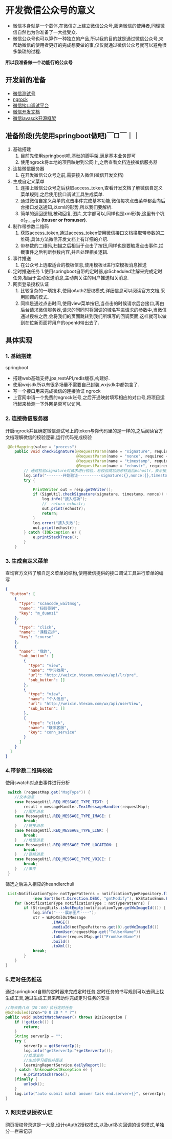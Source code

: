 # 开发微信公众号的意义
- 微信本身就是一个载体,在微信之上建立微信公众号,服务微信的使用者,同理微信自然也为你准备了一大批受众.
- 微信公众号也可以算作一种独立的产品,所以我的目的就是通过微信公众号,来帮助微信的使用者更好的完成想要做的事,仅仅就通过微信公众号就可以避免很多繁琐的过程.

**所以我准备做一个功能行的公众号**

## 开发前的准备
- [微信测试号](https://mp.weixin.qq.com/debug/cgi-bin/sandbox?t=sandbox/login)
- [ngrock](https://www.ngrok.cc/)
- [微信接口调试平台](https://mp.weixin.qq.com/debug/)
- [微信开发文档](https://mp.weixin.qq.com/wiki?t=resource/res_main&id=mp1445241432)
- [微信javasdk开源框架](https://github.com/Wechat-Group/weixin-java-tools/wiki)
## 准备阶段(先使用springboot做吧)￣□￣｜｜
1. 基础搭建
    1. 目前先使用springboot吧,基础的脚手架,满足基本业务即可
    2. 使用ngrock将本地的项目映射到公网上,之后查看文档连接微信服务器
2. 连接微信服务器
    1. 在开发微信公众号之前,需要接入微信(微信开发文档)
3. 生成自定义菜单
    1. 连接上微信公众号之后获取access_token,查看开发文档了解微信自定义菜单规则,之后使用接口调试工具生成菜单.
    2. 通过微信自定义菜单的点击事件完成基本功能,微信每次点击菜单都会向后台接口发送通知,以xml的形势,所以我们要解析.
    3. 简单的返回逻辑,被动回复,图片,文字都可以,同样也是xml形势,这里有个坑o(╥﹏╥)o  **(touser  or  fromuser)**.
4. 制作带参数二维码
    1. 获取access_token,通过access_token使用微信接口文档换取带参数的二维码,具体方法微信开发文档上有详细的介绍.
    2. 带参数的二维码,扫描之后相当于点击了按钮,同样也是要触发点击事件,拦截事件之后判断参数内容,并且处理相关逻辑.
5. 事件推送
    1. 在公众号上选取适合的模板信息,使用模板id进行空模板消息推送
6. 定时推送任务
    1.使用springboot自带的定时器,@Scheduled注解来完成定时任务,相当于主动发送消息,主动向关注的用户推送相关消息.
7. 网页登录授权认证
    1. 比较复杂的一项技术,使用oAuth2授权模式,详细信息可以阅读官方文档,采用回调的模式.
    2. 同样是通过点击时间,使用view菜单按钮,当点击的时候请求后台接口,再由后台请求微信服务器,请求的同同时将回调的域名写进请求的参数中,当微信通过授权之后,会将我们的页面跳转到我们所填写的回调页面,这样就可以做到在位新页面将用户的openId带出去了.

## 具体实现
### 1. 基础搭建
springboot 
- 搭建web基础支持,jpa,restAPI,redis缓存,构建好.
- 使用wxjsdk所以有很多场量不需要自己封装,wxjsdk中都包含了.
- 写一个接口用来完成微信的连接验证
ngrock
- 上官网申请一个免费的ngrock账号,之后开通映射填写相应的对口号,将项目运行起来检测一下外网是否可以访问.

### 2. 连接微信服务器
开启ngrock并且确定微信测试号上的token与你代码里的是一样的,之后阅读官方文档理解微信的校验逻辑,运行代码完成校验

```java
 @GetMapping(value = "process")
    public void checkSignature(@RequestParam(name = "signature", required = false) String signature,
                               @RequestParam(name = "nonce", required = false) String nonce,
                               @RequestParam(name = "timestamp", required = false) String timestamp,
                               @RequestParam(name = "echostr", required = false) Object echostr, HttpServletResponse resp) {
        // 通过检验signature对请求进行校验，若校验成功则原样返回echostr，表示接入成功，否则接入失败
        log.info("-------开始验证----------signature:{},nonce:{},timestamp:{},echostr:{}", signature, nonce, timestamp, echostr);
        try {

            PrintWriter out = resp.getWriter();
            if (SignUtil.checkSignature(signature, timestamp, nonce)) {
                log.info("接入成功");
                //  return echostr;
                out.print(echostr);
                return;
            }
            log.error("接入失败");
            out.print(echostr);
        } catch (IOException e) {
            e.printStackTrace();
        }
    }

```

### 3. 生成自定义菜单
查询官方文档了解自定义菜单的结构,使用微信提供的接口调试工具进行菜单的编写
```json
{
  "button": [
    {
      "type": "scancode_waitmsg",
      "name": "扫码签到",
      "key": "m_duanzi"
    },
    {
      "type": "click",
      "name": "课程安排",
      "key": "course"
    },
    {
      "name": "我的",
      "sub_button": [
        {
          "type": "view",
          "name": "学习效果",
          "url": "http://weixin.htexam.com/wx/api/lr/pre",
          "sub_button": []
        },
        {
          "type": "view",
          "name": "个人信息",
          "url": "http://weixin.htexam.com/wx/api/userView",
          "sub_button": []
        },
        {
          "type": "click",
          "name": "联系客服",
          "key": "conn_service"
        }
      ]
    }
  ]
}
```
### 4.带参数二维码校验
使用swatch对点击事件进行分析
```java
 switch (requestMap.get("MsgType")) {
    //文本消息
    case MessageUtil.REQ_MESSAGE_TYPE_TEXT: {
        result = messageHandler.TextMessageHandler(requestMap);
    }   //图片消息
    case MessageUtil.REQ_MESSAGE_TYPE_IMAGE: {
        break;
    }   //链接消息
    case MessageUtil.REQ_MESSAGE_TYPE_LINK: {
        break;
    }   //地理消息
    case MessageUtil.REQ_MESSAGE_TYPE_LOCATION: {
        break;
    }   //音频消息
    case MessageUtil.REQ_MESSAGE_TYPE_VOICE: {
        break;
    }   //事件
 }
```
筛选之后进入相应的heandlerchuli
```java
 List<NotificationType> notTypePatterns = notificationTypeRepository.findByBizStatusAndStatus
            (new Sort(Sort.Direction.DESC, "gmtModify"), WXStatusEnum.BizStatus.ONLINE.getBizSatus(), WXStatusEnum.Status.NORMAL.getStatus());
    for (NotificationType notificationType : notTypePatterns) {
        if (StringUtils.isNotEmpty(notificationType.getWxImageId())) {
            log.info("----展示图片----");
            str = WxMpXmlOutMessage
                    .IMAGE()
                    .mediaId(notTypePatterns.get(0).getWxImageId())
                    .fromUser(requestMap.get("ToUserName"))
                    .toUser(requestMap.get("FromUserName"))
                    .build()
                    .toXml();
            break;
        }
    }
}
```
### 5.定时任务推送
通过springboot自带的定时器来完成定时任务,定时任务的书写规则可以去网上找生成工具,通过生成工具来帮助你完成定时任务的安排
```java
//每天晚八点（20：00）执行定时任务
@Scheduled(cron="0 0 20 * * ?")
public void submitMatchAnswer() throws BizException {
    if (!getLock()) {
        return;
    }
    String serverIp = "";
    try {
        serverIp = getServerIp();
        log.info("getServerIp:"+getServerIp());
        //处理业务
        //生成学习报告并推送
        learningReportService.dailyReport();
    } catch (UnknownHostException e) {
        e.printStackTrace();
    }finally {
        unlock();
    }
    log.info("auto submit match answer task end.server={}", serverIp);
}
```
### 7. 网页登录授权认证
网页授权登录这是一大章,设计oAuth2授权模式,以及url多次回调的请求模式,单独分一栏来记录
